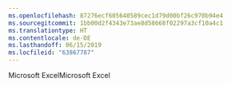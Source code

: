 ```yaml
---
ms.openlocfilehash: 87276ecf605640589cec1d79d00bf26c970b94e4
ms.sourcegitcommit: 1bb00d2f4343e73ae8d58668f02297a3cf10a4c1
ms.translationtype: HT
ms.contentlocale: de-DE
ms.lasthandoff: 06/15/2019
ms.locfileid: "63867787"
---
```

<span data-ttu-id="80571-101">Microsoft Excel</span><span class="sxs-lookup"><span data-stu-id="80571-101">Microsoft Excel</span></span>